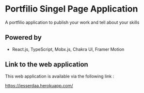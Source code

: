 # Portfilio Singel Page Application
A portfilio application to publish your work and tell about your skills

## Powered by
- React.js, TypeScript, Mobx.js, Chakra UI, Framer Motion

## Link to the web application
This web application is available via the following link :

https://jesserdaa.herokuapp.com/
